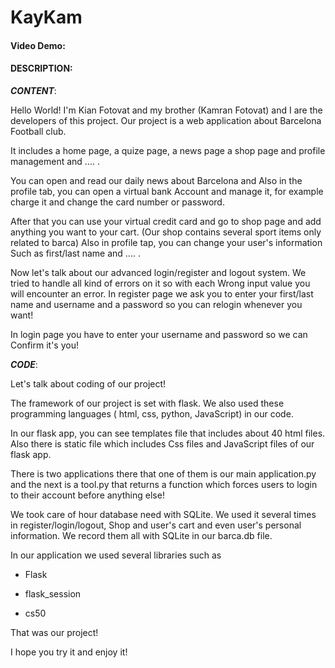# KayKam
#### Video Demo: <URL HERE>
#### DESCRIPTION:
***CONTENT***:

Hello World! I'm Kian Fotovat and my brother (Kamran Fotovat)
and I are the developers of this project.
Our project is a web application about Barcelona
Football club.

It includes a home page, a quize page, a news page
a shop page and profile management and .... .

You can open and read our daily news about Barcelona and
Also in the profile tab, you can open a virtual bank
Account and manage it, for example charge it and change
the card number or password.

After that you can use your virtual credit card and 
go to shop page and add anything you want to your cart.
(Our shop contains several sport items only related to barca)
Also in profile tap, you can change your user's information
Such as first/last name and .... .

Now let's talk about our advanced login/register and logout 
system. We tried to handle all kind of errors on it so with each
Wrong input value you will encounter an error. In register page
we ask you to enter your first/last name and username and a password
so you can relogin whenever you want!

In login page you have to enter your username and password so we can 
Confirm it's you!

***CODE***:

Let's talk about coding of our project!

The framework of our project is set with flask.
We also used these programming languages ( html, css, python, JavaScript)
in our code. 

In our flask app, you can see templates file that includes 
about 40 html files. Also there is static file which includes
Css files and JavaScript files of our flask app.

There is two applications there that one of them is our main application.py and the 
next is a tool.py that returns a function which forces users
to login to their account before anything else!

We took care of hour database need with SQLite. 
We used it several times in register/login/logout, 
 Shop and user's cart and even user's personal information.
We record them all with SQLite in our barca.db file.

In our application we used several libraries such as 

- Flask

- flask_session

- cs50

That was our project! 

I hope you try it and enjoy it!
